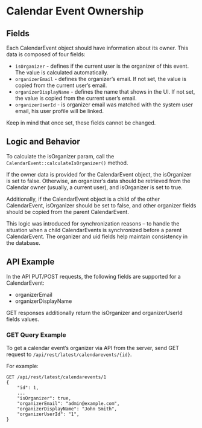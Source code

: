 # Calendar Event Ownership

## Fields

Each CalendarEvent object should have information about its owner. This data is composed of four fields:

* `isOrganizer` - defines if the current user is the organizer of this event. The value is calculated automatically.
* `organizerEmail` - defines the organizer’s email. If not set, the value is copied from the current user’s email.
* `organizerDisplayName` - defines the name that shows in the UI. If not set, the value is copied from the current user’s email.
* `organizerUserId` - is organizer email was matched with the system user email, his user profile will be linked.

Keep in mind that once set, these fields cannot be changed.

## Logic and Behavior

To calculate the isOrganizer param, call the `CalendarEvent::calculateIsOrganizer()` method.

If the owner data is provided for the CalendarEvent object, the isOrganizer is set to false.
Otherwise, an organizer’s data should be retrieved from the Calendar owner (usually, a current user), and isOrganizer is set to true.

Additionally, if the CalendarEvent object is a child of the other CalendarEvent, isOrganizer should be set to false,
and other organizer fields should be copied from the parent CalendarEvent.

This logic was introduced for synchronization reasons – to handle the situation when a child CalendarEvents
is synchronized before a parent CalendarEvent. The organizer and uid fields help maintain consistency in the database.

## API Example

In the API PUT/POST requests, the following fields are supported for a CalendarEvent:

* organizerEmail
* organizerDisplayName

GET responses additionally return the isOrganizer and organizerUserId fields values.

### GET Query Example

To get a calendar event’s organizer via API from the server, send GET request to `/api/rest/latest/calendarevents/{id}`.

For example:

```none
GET /api/rest/latest/calendarevents/1
{
    "id": 1,
    ...
    "isOrganizer": true,
    "organizerEmail": "admin@example.com",
    "organizerDisplayName": "John Smith",
    "organizerUserId": "1",
}
```
